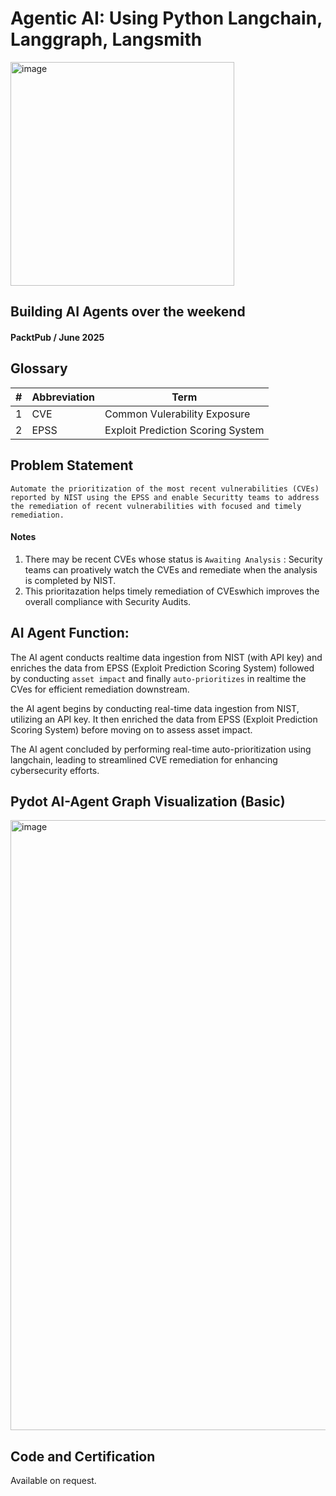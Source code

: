 # Agentic AI: Using Python Langchain, Langgraph, Langsmith
<img width="358" height="358" alt="image" src="https://github.com/user-attachments/assets/ec0fbdd3-d22e-4830-a1ed-fe5762b75547" />

## Building AI Agents over the weekend 
####  PacktPub / June 2025

## Glossary
| # | Abbreviation | Term                              | 
| - | ------------ | --------------------------------- | 
| 1 |  CVE         | Common Vulerability Exposure      |
| 2 |  EPSS        | Exploit Prediction Scoring System |


## Problem Statement
```
Automate the prioritization of the most recent vulnerabilities (CVEs) reported by NIST using the EPSS and enable Securitty teams to address the remediation of recent vulnerabilities with focused and timely remediation.
```
#### Notes
1. There may be recent CVEs whose status is `Awaiting Analysis` : Security teams can proatively watch the CVEs and remediate when the analysis is completed by NIST.
2. This prioritazation helps timely remediation of CVEswhich improves the overall compliance with Security Audits.

## AI Agent Function:
The AI agent conducts realtime data ingestion from NIST (with API key) and enriches the data from EPSS (Exploit Prediction Scoring System) followed by conducting `asset impact`  and finally `auto-prioritizes` in realtime the  CVes for efficient remediation downstream.

the AI agent begins by conducting real-time data ingestion from NIST, utilizing an API key. It then enriched the data from EPSS (Exploit Prediction Scoring System) before moving on to assess asset impact. 

The AI agent concluded by performing real-time auto-prioritization using langchain, leading to streamlined CVE remediation for enhancing cybersecurity efforts.

## Pydot AI-Agent Graph Visualization (Basic)

<img width="616" height="976" alt="image" src="https://github.com/user-attachments/assets/c8b17860-76b5-4039-a19e-e3e33f4bd00f" />


## Code and Certification
Available on request.
